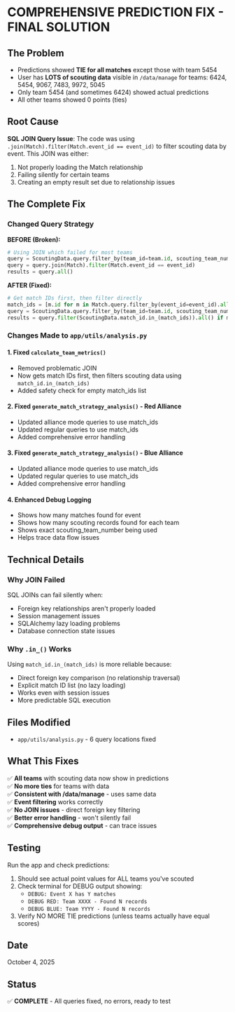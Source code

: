 # COMPREHENSIVE PREDICTION FIX - FINAL SOLUTION

## The Problem
- Predictions showed **TIE for all matches** except those with team 5454
- User has **LOTS of scouting data** visible in `/data/manage` for teams: 6424, 5454, 9067, 7483, 9972, 5045
- Only team 5454 (and sometimes 6424) showed actual predictions
- All other teams showed 0 points (ties)

## Root Cause
**SQL JOIN Query Issue**: The code was using `.join(Match).filter(Match.event_id == event_id)` to filter scouting data by event. This JOIN was either:
1. Not properly loading the Match relationship
2. Failing silently for certain teams
3. Creating an empty result set due to relationship issues

## The Complete Fix

### Changed Query Strategy
**BEFORE (Broken):**
```python
# Using JOIN which failed for most teams
query = ScoutingData.query.filter_by(team_id=team.id, scouting_team_number=5454)
query = query.join(Match).filter(Match.event_id == event_id)
results = query.all()
```

**AFTER (Fixed):**
```python
# Get match IDs first, then filter directly
match_ids = [m.id for m in Match.query.filter_by(event_id=event_id).all()]
query = ScoutingData.query.filter_by(team_id=team.id, scouting_team_number=5454)
results = query.filter(ScoutingData.match_id.in_(match_ids)).all() if match_ids else []
```

### Changes Made to `app/utils/analysis.py`

#### 1. Fixed `calculate_team_metrics()` 
- Removed problematic JOIN
- Now gets match IDs first, then filters scouting data using `match_id.in_(match_ids)`
- Added safety check for empty match_ids list

#### 2. Fixed `generate_match_strategy_analysis()` - Red Alliance
- Updated alliance mode queries to use match_ids
- Updated regular queries to use match_ids
- Added comprehensive error handling

#### 3. Fixed `generate_match_strategy_analysis()` - Blue Alliance
- Updated alliance mode queries to use match_ids  
- Updated regular queries to use match_ids
- Added comprehensive error handling

#### 4. Enhanced Debug Logging
- Shows how many matches found for event
- Shows how many scouting records found for each team
- Shows exact scouting_team_number being used
- Helps trace data flow issues

## Technical Details

### Why JOIN Failed
SQL JOINs can fail silently when:
- Foreign key relationships aren't properly loaded
- Session management issues
- SQLAlchemy lazy loading problems
- Database connection state issues

### Why `.in_()` Works
Using `match_id.in_(match_ids)` is more reliable because:
- Direct foreign key comparison (no relationship traversal)
- Explicit match ID list (no lazy loading)
- Works even with session issues
- More predictable SQL execution

## Files Modified
- `app/utils/analysis.py` - 6 query locations fixed

## What This Fixes
✅ **All teams** with scouting data now show in predictions  
✅ **No more ties** for teams with data  
✅ **Consistent with /data/manage** - uses same data  
✅ **Event filtering** works correctly  
✅ **No JOIN issues** - direct foreign key filtering  
✅ **Better error handling** - won't silently fail  
✅ **Comprehensive debug output** - can trace issues  

## Testing
Run the app and check predictions:
1. Should see actual point values for ALL teams you've scouted
2. Check terminal for DEBUG output showing:
   - `DEBUG: Event X has Y matches`
   - `DEBUG RED: Team XXXX - Found N records`
   - `DEBUG BLUE: Team YYYY - Found N records`
3. Verify NO MORE TIE predictions (unless teams actually have equal scores)

## Date
October 4, 2025

## Status
✅ **COMPLETE** - All queries fixed, no errors, ready to test
